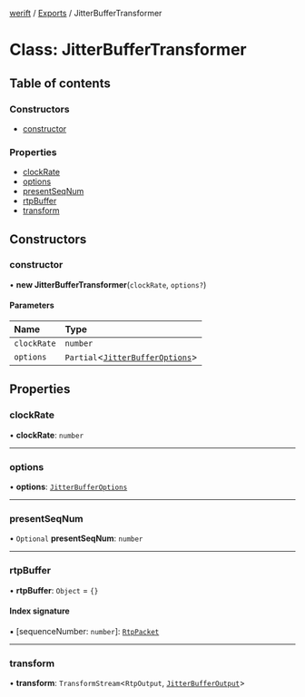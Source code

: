 [werift](../README.md) / [Exports](../modules.md) / JitterBufferTransformer

# Class: JitterBufferTransformer

## Table of contents

### Constructors

- [constructor](JitterBufferTransformer.md#constructor)

### Properties

- [clockRate](JitterBufferTransformer.md#clockrate)
- [options](JitterBufferTransformer.md#options)
- [presentSeqNum](JitterBufferTransformer.md#presentseqnum)
- [rtpBuffer](JitterBufferTransformer.md#rtpbuffer)
- [transform](JitterBufferTransformer.md#transform)

## Constructors

### constructor

• **new JitterBufferTransformer**(`clockRate`, `options?`)

#### Parameters

| Name | Type |
| :------ | :------ |
| `clockRate` | `number` |
| `options` | `Partial`<[`JitterBufferOptions`](../interfaces/JitterBufferOptions.md)\> |

## Properties

### clockRate

• **clockRate**: `number`

___

### options

• **options**: [`JitterBufferOptions`](../interfaces/JitterBufferOptions.md)

___

### presentSeqNum

• `Optional` **presentSeqNum**: `number`

___

### rtpBuffer

• **rtpBuffer**: `Object` = `{}`

#### Index signature

▪ [sequenceNumber: `number`]: [`RtpPacket`](RtpPacket.md)

___

### transform

• **transform**: `TransformStream`<`RtpOutput`, [`JitterBufferOutput`](../interfaces/JitterBufferOutput.md)\>
